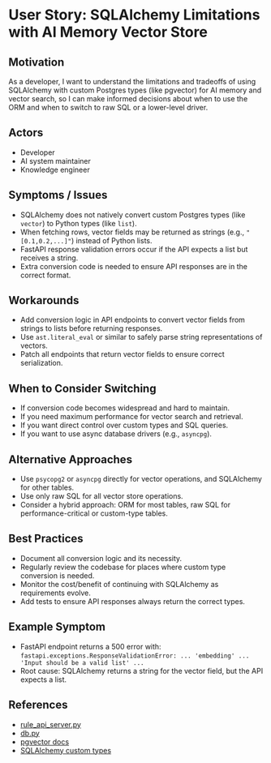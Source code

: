 # User Story: SQLAlchemy Limitations with AI Memory Vector Store

## Motivation
As a developer, I want to understand the limitations and tradeoffs of using SQLAlchemy with custom Postgres types (like pgvector) for AI memory and vector search, so I can make informed decisions about when to use the ORM and when to switch to raw SQL or a lower-level driver.

## Actors
- Developer
- AI system maintainer
- Knowledge engineer

## Symptoms / Issues
- SQLAlchemy does not natively convert custom Postgres types (like `vector`) to Python types (like `list`).
- When fetching rows, vector fields may be returned as strings (e.g., `"[0.1,0.2,...]"`) instead of Python lists.
- FastAPI response validation errors occur if the API expects a list but receives a string.
- Extra conversion code is needed to ensure API responses are in the correct format.

## Workarounds
- Add conversion logic in API endpoints to convert vector fields from strings to lists before returning responses.
- Use `ast.literal_eval` or similar to safely parse string representations of vectors.
- Patch all endpoints that return vector fields to ensure correct serialization.

## When to Consider Switching
- If conversion code becomes widespread and hard to maintain.
- If you need maximum performance for vector search and retrieval.
- If you want direct control over custom types and SQL queries.
- If you want to use async database drivers (e.g., `asyncpg`).

## Alternative Approaches
- Use `psycopg2` or `asyncpg` directly for vector operations, and SQLAlchemy for other tables.
- Use only raw SQL for all vector store operations.
- Consider a hybrid approach: ORM for most tables, raw SQL for performance-critical or custom-type tables.

## Best Practices
- Document all conversion logic and its necessity.
- Regularly review the codebase for places where custom type conversion is needed.
- Monitor the cost/benefit of continuing with SQLAlchemy as requirements evolve.
- Add tests to ensure API responses always return the correct types.

## Example Symptom
- FastAPI endpoint returns a 500 error with:
  `fastapi.exceptions.ResponseValidationError: ... 'embedding' ... 'Input should be a valid list' ...`
- Root cause: SQLAlchemy returns a string for the vector field, but the API expects a list.

## References
- [rule_api_server.py](../rule_api_server.py)
- [db.py](../db.py)
- [pgvector docs](https://github.com/pgvector/pgvector)
- [SQLAlchemy custom types](https://docs.sqlalchemy.org/en/20/core/custom_types.html) 